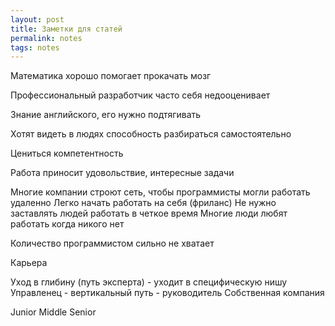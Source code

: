 ```yaml
---
layout: post 
title: Заметки для статей
permalink: notes
tags: notes
--- 
```


Математика хорошо помогает прокачать мозг

Профессиональный разработчик часто себя недооценивает

Знание английского, его нужно подтягивать

Хотят видеть в людях способность разбираться самостоятельно

Цениться компетентность

Работа приносит удовольствие, интересные задачи

Многие компании строют сеть, чтобы программисты могли работать удаленно
Легко начать работать на себя (фриланс)
Не нужно заставлять людей работать в четкое время
Многие люди любят работать когда никого нет

Количество программистом сильно не хватает

Карьера

Уход в глибину (путь эксперта) - уходит в специфическую нишу
Управленец - вертикальный путь - руководитель
Собственная компания


Junior
Middle
Senior 
